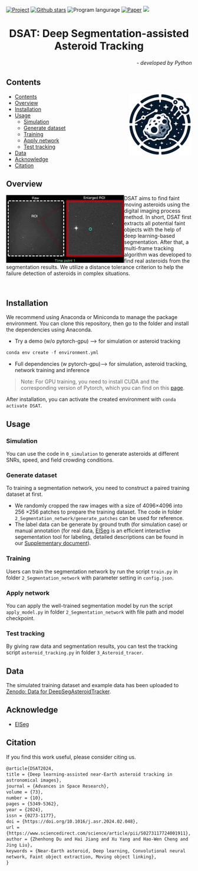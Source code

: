  [![Project](https://img.shields.io/badge/project-DSAT%20-blue.svg)](https://zhenhongdu.github.io/asteroid_tracking/)  [![Github stars](https://img.shields.io/github/stars/zhenhongdu/DeepSegAsteroidTracker?color=hex)](https://github.com/zhenhongdu/DeepSegAsteroidTracker/)  ![Program langurage](https://img.shields.io/badge/Python-3.8-FF6600) [![Paper](https://img.shields.io/badge/doi-10.1016/j.asr.2024.02.048%20-CFA71B.svg)](https://doi.org/10.1016/j.asr.2024.02.048) <img src="https://badges.toozhao.com/badges/01HJ6B2Z74GM371X2NKHSJ6MF9/green.svg" /> 



<p align="center">
<h1 align="center">DSAT: <strong>D</strong>eep <strong>S</strong>egmentation-assisted <strong>A</strong>steroid <strong>T</strong>racking</h1> </h1>
<h6 align="right">- developed by Python</h6>
</p>


## Contents

<img src="images/logo.jpg" width="170" align="right">

- [Contents](#contents)
- [Overview](#overview)
- [Installation](#installation)
- [Usage](#usage)
  - [Simulation](#simulation)
  - [Generate dataset](#generate-dataset)
  - [Training](#training)
  - [Apply network](#apply-network)
  - [Test tracking](#test-tracking)
- [Data](#data)
- [Acknowledge](#acknowledge)
- [Citation](#citation)


## Overview


<img src="images/tracking_result.gif" width="320" align="left">

DSAT aims to find faint moving asteroids using the digital imaging process method. In short, DSAT first extracts all potential faint objects with the help of deep learning-based segmentation. After that, a multi-frame tracking algorithm was developed to find real asteroids from the segmentation results. We utilize a distance tolerance criterion to help the failure detection of asteroids in complex situations. 

<br>


## Installation

We recommend using Anaconda or Miniconda to manage the package environment. You can clone this repository, then go to the folder and install the dependencies using Anaconda.

- Try a demo (w/o pytorch-gpu) --> for simulation or asteroid tracking

```python
conda env create -f environment.yml
```

- Full dependencies (w pytorch-gpu)--> for simulation, asteroid tracking, network training and inference

>Note: For GPU training, you need to install CUDA and the corresponding version of Pytorch, which you can find on this [page](https://pytorch.org/get-started/previous-versions/).

After installation, you can activate the created environment with `conda activate DSAT`.

## Usage
### Simulation
You can use the code in `0_simulation` to generate asteroids at different SNRs, speed, and field crowding conditions.

### Generate dataset
To training a segmentation network, you need to construct a paired training dataset at first.
* We randomly cropped the raw images with a size of 4096×4096 into 256 ×256 patches to prepare the training dataset. The code in folder `2_Segmentation_network/generate_patches` can be used for reference.
* The label data can be generate by ground truth (for simulation case) or manual annotation (for real data, [EISeg](https://github.com/PaddlePaddle/PaddleSeg/blob/release/2.6/EISeg/README_EN.md) is  an efficient interactive segementation tool for labeling, detailed descriptions can be found  in our [Supplementary document](https://ars.els-cdn.com/content/image/1-s2.0-S0273117724001911-mmc1.pdf)).


### Training
Users can train the segmentation network by run the script `train.py` in folder `2_Segmentation_network`  with parameter setting in `config.json`.

### Apply network
You can apply the well-trained segmentation model by run the script `apply_model.py` in folder `2_Segmentation_network`  with file path and model checkpoint.

### Test tracking
By giving raw data and segmentation results, you can test the tracking script `asteroid_tracking.py` in folder `3_Asteroid_tracer`.

## Data

The simulated training dataset and example data has been uploaded to [Zenodo: Data for DeepSegAsteroidTracker](https://zenodo.org/records/10440838).


## Acknowledge

* [EISeg](https://github.com/PaddlePaddle/PaddleSeg/blob/release/2.6/EISeg/README_EN.md)

## Citation
If you find this work useful, please consider citing us.

```
@article{DSAT2024,
title = {Deep learning-assisted near-Earth asteroid tracking in astronomical images},
journal = {Advances in Space Research},
volume = {73},
number = {10},
pages = {5349-5362},
year = {2024},
issn = {0273-1177},
doi = {https://doi.org/10.1016/j.asr.2024.02.048},
url ={https://www.sciencedirect.com/science/article/pii/S0273117724001911},
author = {Zhenhong Du and Hai Jiang and Xu Yang and Hao-Wen Cheng and Jing Liu},
keywords = {Near-Earth asteroid, Deep learning, Convolutional neural network, Faint object extraction, Moving object linking},
}
```

